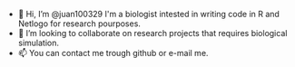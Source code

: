 - 👋 Hi, I’m @juan100329 I'm a biologist intested in writing code in R and Netlogo for research pourposes.
- 💞️ I’m looking to collaborate on research projects that requires biological simulation.
- 📫 You can contact me trough github or e-mail me.


